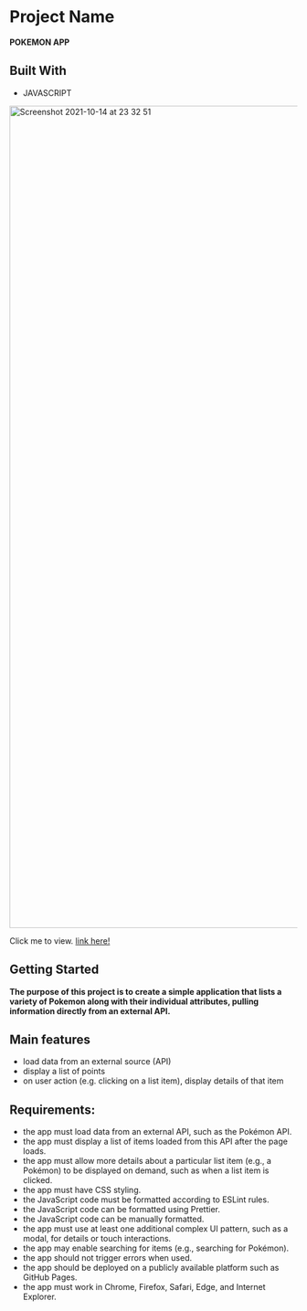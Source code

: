 # Project Name
**POKEMON APP**


## Built With
- JAVASCRIPT

<img width="1440" alt="Screenshot 2021-10-14 at 23 32 51" src="https://user-images.githubusercontent.com/88083504/137398615-716483c9-bb6b-4e58-8693-61306353de73.png">

Click me to view. <a href="https://ambabasly.github.io/Pokemon-app/">link here!</a>

## Getting Started
**The purpose of this project is to create a simple application that lists a variety of Pokemon along with their individual attributes, pulling information directly from an external API.**


## Main features 
- load data from an external source (API)
- display a list of points 
- on user action (e.g. clicking on a list item), display details of that item

## Requirements:
- the app must load data from an external API, such as the Pokémon API.
- the app must display a list of items loaded from this API after the page loads.
- the app must allow more details about a particular list item (e.g., a Pokémon) to be displayed on demand, such as when a list item is clicked.
- the app must have CSS styling.
- the JavaScript code must be formatted according to ESLint rules.
- the JavaScript code can be formatted using Prettier.
- the JavaScript code can be manually formatted. 
- the app must use at least one additional complex UI pattern, such as a modal, for details or touch interactions.
- the app may enable searching for items (e.g., searching for Pokémon).
- the app should not trigger errors when used.
- the app should be deployed on a publicly available platform such as GitHub Pages. 
- the app must work in Chrome, Firefox, Safari, Edge, and Internet Explorer. 




